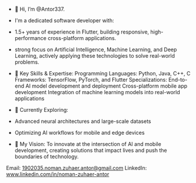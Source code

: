 - 👋 Hi, I’m @Antor337.
- I'm a dedicated software developer with:
- 1.5+ years of experience in Flutter, building responsive, high-performance cross-platform applications.
- strong focus on Artificial Intelligence, Machine Learning, and Deep Learning, actively applying these technologies to solve real-world problems.

- 🔑 Key Skills & Expertise:
Programming Languages: Python, Java, C++, C
Frameworks: TensorFlow, PyTorch, and Flutter
Specializations: End-to-end AI model development and deployment
Cross-platform mobile app development
Integration of machine learning models into real-world applications

- 🌱 Currently Exploring:
- Advanced neural architectures and large-scale datasets
- Optimizing AI workflows for mobile and edge devices

- 🚀 My Vision:
To innovate at the intersection of AI and mobile development, creating solutions that impact lives and push the boundaries of technology.

Email: 1902035.noman.zuhaer.antor@gmail.com
LinkedIn: www.linkedin.com/in/noman-zuhaer-antor

<!---
Antor337/Antor337 is a ✨ special ✨ repository because its `README.md` (this file) appears on your GitHub profile.
You can click the Preview link to take a look at your changes.
--->
